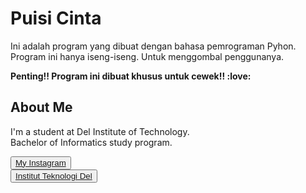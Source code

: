 # Puisi Cinta

Ini adalah program yang dibuat dengan bahasa pemrograman Pyhon. Program ini hanya iseng-iseng. Untuk menggombal penggunanya. 

**Penting!! Program ini dibuat khusus untuk cewek!! :love:**

## <b>About Me</b>

I'm a student at Del Institute of Technology. <br>
Bachelor of Informatics study program. <br>


<button><a href="https://www.instagram.com/gabrielhtg77/">My Instagram</a></button>
<br>
<button><a href="https://www.del.ac.id/">Institut Teknologi Del</a></button>